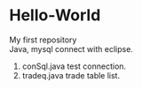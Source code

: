 # Hello-World
My first repository<br/>
Java, mysql connect with eclipse.
1. conSql.java test connection.
2. tradeq.java trade table list. 
